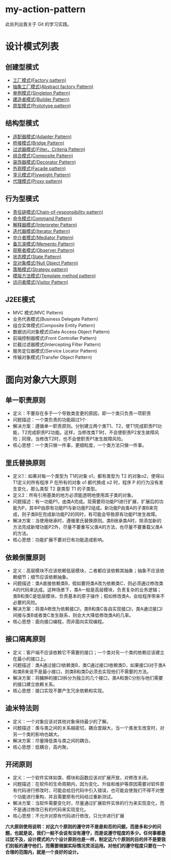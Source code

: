 # my-action-pattern

此处列出我关于 Git 的学习实践。


# 设计模式列表

## 创建型模式
- [工厂模式(Factory pattern)](/simple-design-pattern/工厂模式.md)
- [抽象工厂模式(Abstract factory Pattern)](/simple-design-pattern/抽象工厂模式.md)
- [单例模式(Singleton Pattern)](/simple-design-pattern/单例模式.md)
- [建造者模式(Builder Pattern)](/simple-design-pattern/建造者模式.md)
- [原型模式(Prototype pattern)](/simple-design-pattern/原型模式.md)

## 结构型模式
- [适配器模式(Adapter Pattern)](/simple-design-pattern/适配器模式.md)
- [桥接模式(Bridge Pattern)](/simple-design-pattern/桥接模式.md)
- [过滤器模式(Filter、Criteria Pattern)](/simple-design-pattern/过滤器模式.md)
- [组合模式(Composite Pattern)](/simple-design-pattern/组合模式.md)
- [装饰器模式(Decorator Pattern)](/simple-design-pattern/装饰器模式.md)
- [外观模式(Facade pattern)](/simple-design-pattern/外观模式.md)
- [享元模式(Flyweight Pattern)](/simple-design-pattern/享元模式.md)
- [代理模式(Proxy pattern)](/simple-design-pattern/代理模式.md)

## 行为型模式
- [责任链模式(Chain-of-responsibility pattern)](/simple-design-pattern/责任链模式.md)
- [命令模式(Command Pattern)](/simple-design-pattern/命令模式.md)
- [解释器模式(Interpreter Pattern)](/simple-design-pattern/解释器模式.md)
- [迭代器模式(Iterator Pattern)](/simple-design-pattern/迭代器模式.md)
- [中介者模式(Mediator Pattern)](/simple-design-pattern/中介者模式.md)
- [备忘录模式(Memento Pattern)](/simple-design-pattern/备忘录模式.md)
- [观察者模式(Observer Pattern)](/simple-design-pattern/观察者模式.md)
- [状态模式(State Pattern)](/simple-design-pattern/状态模式.md)
- [空对象模式(Null Object Pattern)](/simple-design-pattern/空对象模式.md)
- [策略模式(Strategy pattern)](/simple-design-pattern/策略模式.md)
- [模版方法模式(Template method pattern)](/simple-design-pattern/模版方法模式.md)
- [访问者模式(Visitor Pattern)](/simple-design-pattern/访问者模式.md)

## J2EE模式
- MVC 模式(MVC Pattern)
- 业务代表模式(Business Delegate Pattern)
- 组合实体模式(Composite Entity Pattern)
- 数据访问对象模式(Data Access Object Pattern)
- 前端控制器模式(Front Controller Pattern)
- 拦截过滤器模式(Intercepting Filter Pattern)
- 服务定位器模式(Service Locator Pattern)
- 传输对象模式(Transfer Object Pattern)


# 面向对象六大原则

## 单一职责原则
- 定义：不要存在多于一个导致类变更的原因，即一个类只负责一项职责
- 问题描述：一个类负责的功能超过1个
- 解决方案：遵循单一职责原则。分别建立两个类T1、T2，使T1完成职责P1功能，T2完成职责P2功能。这样，当修改类T1时，不会使职责P2发生故障风险；同理，当修改T2时，也不会使职责P1发生故障风险。
- 核心思想：一个类只做一件事，更细粒度，一个类方法只做一件事。

## 里氏替换原则
- 定义1：如果对每一个类型为 T1的对象 o1，都有类型为 T2 的对象o2，使得以 T1定义的所有程序 P 在所有的对象 o1 都代换成 o2 时，程序 P 的行为没有发生变化，那么类型 T2 是类型 T1 的子类型。
- 定义2：所有引用基类的地方必须能透明地使用其子类的对象。
- 问题描述：有一功能P1，由类A完成。现需要将功能P1进行扩展，扩展后的功能为P，其中P由原有功能P1与新功能P2组成。新功能P由类A的子类B来完成，则子类B在完成新功能P2的同时，有可能会导致原有功能P1发生故障。
- 解决方案：当使用继承时，遵循里氏替换原则。类B继承类A时，除添加新的方法完成新增功能P2外，尽量不要重写父类A的方法，也尽量不要重载父类A的方法。
- 核心思想：功能扩展不要对已有功能造成影响。


## 依赖倒置原则
- 定义：高层模块不应该依赖低层模块，二者都应该依赖其抽象；抽象不应该依赖细节；细节应该依赖抽象。
- 问题描述：类A直接依赖类B，假如要将类A改为依赖类C，则必须通过修改类A的代码来达成。这种场景下，类A一般是高层模块，负责复杂的业务逻辑；类B和类C是低层模块，负责基本的原子操作；假如修改类A，会给程序带来不必要的风险。
- 解决方案：将类A修改为依赖接口I，类B和类C各自实现接口I，类A通过接口I间接与类B或者类C发生联系，则会大大降低修改类A的几率。
- 核心思想：面向接口编程，而非面向实现编程。

## 接口隔离原则
- 定义：客户端不应该依赖它不需要的接口；一个类对另一个类的依赖应该建立在最小的接口上。 
- 问题描述：类A通过接口I依赖类B，类C通过接口I依赖类D，如果接口I对于类A和类B来说不是最小接口，则类B和类D必须去实现他们不需要的方法。
- 解决方案：将臃肿的接口I拆分为独立的几个接口，类A和类C分别与他们需要的接口建立依赖关系。
- 核心思想：接口实现不要产生冗余依赖和实现。

## 迪米特法则
- 定义：一个对象应该对其他对象保持最少的了解。
- 问题描述：类与类之间的关系越密切，耦合度越大，当一个类发生改变时，对另一个类的影响也越大。
- 解决方案：尽量降低类与类之间的耦合。
- 核心思想：低耦合，高内聚。

## 开闭原则
- 定义：一个软件实体如类、模块和函数应该对扩展开放，对修改关闭。
- 问题描述：在软件的生命周期内，因为变化、升级和维护等原因需要对软件原有代码进行修改时，可能会给旧代码中引入错误，也可能会使我们不得不对整个功能进行重构，并且需要原有代码经过重新测试。
- 解决方案：当软件需要变化时，尽量通过扩展软件实体的行为来实现变化，而不是通过修改已有的代码来实现变化。
- 核心思想：不允许对原有代码进行修改，只允许进行扩展

**六大原则使用说明：对这六个原则的遵守并不是是和否的问题，而是多和少的问题，也就是说，我们一般不会说有没有遵守，而是说遵守程度的多少。任何事都是过犹不及，设计模式的六个设计原则也是一样，制定这六个原则的目的并不是要我们刻板的遵守他们，而需要根据实际情况灵活运用。对他们的遵守程度只要在一个合理的范围内，就是一个良好的设计。**
